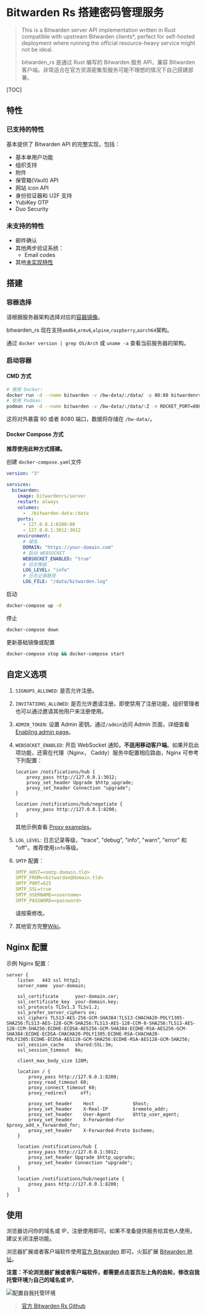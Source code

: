 # Bitwarden Rs 搭建密码管理服务

> This is a Bitwarden server API implementation written in Rust compatible with upstream Bitwarden clients*, perfect for self-hosted deployment  where running the official resource-heavy service might not be ideal.
>
> bitwarden_rs 是通过 Rust 编写的 Bitwarden 服务 API，兼容 Bitwarden 客户端。非常适合在官方资源密集型服务可能不理想的情况下自己搭建部署。

[TOC]

## 特性

### 已支持的特性

基本提供了 Bitwarden API 的完整实现，包括：

- 基本单用户功能
- 组织支持
- 附件
- 保管箱(Vault) API
- 网站 icon API
- 身份验证器和 U2F 支持
- YubiKey OTP
- Duo Security

### 未支持的特性

- 邮件确认
- 其他两步验证系统：
  - Email codes
- 其他[未实现特性](https://github.com/dani-garcia/bitwarden_rs/issues/246)

## 搭建

### 容器选择

请根据服务器架构选择对应的[容器镜像](https://github.com/dani-garcia/bitwarden_rs/wiki/Which-container-image-to-use)。

bitwarden_rs 现在支持`amd64`,`armv6`,`alpine`,`raspberry`,`aarch64`架构。

通过 `docker version | grep OS/Arch` 或 `uname -a` 查看当前服务器的架构。

### 启动容器

#### CMD 方式

```bash
# 使用 Docker:
docker run -d --name bitwarden -v /bw-data/:/data/ -p 80:80 bitwardenrs/server:latest
# 使用 Podman:
podman run -d --name bitwarden -v /bw-data/:/data/:Z -e ROCKET_PORT=8080 -p 8080:8080 bitwardenrs/server:latest
```

这将对外暴露 80 或者 8080 端口，数据将存储在 `/bw-data/`。

#### Docker Compose 方式

**推荐使用此种方式搭建。**

创建 `docker-compose.yaml`文件

```yaml
version: "3"

services:
  bitwarden:
    image: bitwardenrs/server
    restart: always
    volumes:
      - ./bitwarden-data:/data
    ports:
      - 127.0.0.1:8200:80
      - 127.0.0.1:3012:3012
    environment:
      # 域名
      DOMAIN: "https://your-domain.com"
      # 启动 WEBSOCKET
      WEBSOCKET_ENABLED: "true"
      # 日志等级
      LOG_LEVEL: "info"
      # 日志记录路径
      LOG_FILE: "/data/bitwarden.log"
```

启动

```bash
docker-compose up -d
```

停止

```bash
docker-compose down
```

更新基础镜像或配置

```bash
docker-compose stop && docker-compose start
```

## 自定义选项

1. `SIGNUPS_ALLOWED`: 是否允许注册。

2. `INVITATIONS_ALLOWED`: 是否允许邀请注册。即使禁用了注册功能，组织管理者也可以通过邀请其他用户来注册使用。

3. `ADMIN_TOKEN`: 设置 Admin 密钥。通过`/admin`访问 Admin 页面，详细查看[Enabling admin page](https://github.com/dani-garcia/bitwarden_rs/wiki/Enabling-admin-page)。

4. `WEBSOCKET_ENABLED`: 开启 WebSocket 通知，**不适用移动客户端**。如果开启此项功能，还需在代理（Nginx， Caddy）服务中配置相应路由，Nginx 可参考下列配置：

   ```nginx
   location /notifications/hub {
       proxy_pass http://127.0.0.1:3012;
       proxy_set_header Upgrade $http_upgrade;
       proxy_set_header Connection "upgrade";
   }  

   location /notifications/hub/negotiate {
       proxy_pass http://127.0.0.1:8200;
   }
   ```

   其他示例查看 [Proxy examples](https://github.com/dani-garcia/bitwarden_rs/wiki/Proxy-examples)。

5. `LOG_LEVEL`: 日志记录等级，"trace", "debug", "info", "warn", "error" 和 "off"。推荐使用`info`等级。

6. `SMTP` 配置：

   ```yaml
   SMTP_HOST=<smtp.domain.tld>
   SMTP_FROM=<bitwarden@domain.tld>
   SMTP_PORT=625
   SMTP_SSL=true
   SMTP_USERNAME=<username>
   SMTP_PASSWORD=<password>
   ```

   请按需修改。

7. 其他官方完整[Wiki](https://github.com/dani-garcia/bitwarden_rs/wiki)。

## Nginx 配置

示例 Nginx 配置：

```nginx
server {
    listen   443 ssl http2;
    server_name  your-domain;

    ssl_certificate      your-domain.cer;
    ssl_certificate_key  your-domain.key;
    ssl_protocols TLSv1.3 TLSv1.2;
    ssl_prefer_server_ciphers on;
    ssl_ciphers TLS13-AES-256-GCM-SHA384:TLS13-CHACHA20-POLY1305-SHA256:TLS13-AES-128-GCM-SHA256:TLS13-AES-128-CCM-8-SHA256:TLS13-AES-128-CCM-SHA256:ECDHE-ECDSA-AES256-GCM-SHA384:ECDHE-RSA-AES256-GCM-SHA384:ECDHE-ECDSA-CHACHA20-POLY1305:ECDHE-RSA-CHACHA20-POLY1305:ECDHE-ECDSA-AES128-GCM-SHA256:ECDHE-RSA-AES128-GCM-SHA256;
    ssl_session_cache    shared:SSL:3m;
    ssl_session_timeout  6m;

    client_max_body_size 128M;

    location / {
        proxy_pass http://127.0.0.1:8200;
        proxy_read_timeout 60;
        proxy_connect_timeout 60;
        proxy_redirect     off;
  
        proxy_set_header    Host              $host;
        proxy_set_header    X-Real-IP         $remote_addr;
        proxy_set_header    User-Agent        $http_user_agent;
        proxy_set_header    X-Forwarded-For   $proxy_add_x_forwarded_for;
        proxy_set_header    X-Forwarded-Proto $scheme;
    }

    location /notifications/hub {
        proxy_pass http://127.0.0.1:3012;
        proxy_set_header Upgrade $http_upgrade;
        proxy_set_header Connection "upgrade";
    }

    location /notifications/hub/negotiate {
        proxy_pass http://127.0.0.1:8200;
    }
}
```

## 使用

浏览器访问你的域名或 IP，注册使用即可。如果不准备提供服务给其他人使用，建议关闭注册功能。

浏览器扩展或者客户端软件使用[官方 Bitwarden](https://bitwarden.com/) 即可。火狐扩展 [Bitwarden 地址](https://addons.mozilla.org/zh-CN/firefox/addon/bitwarden-password-manager/)。

**注意：**不论浏览器扩展或者客户端软件，都需要点击首页左上角的齿轮，修改**自我托管环境**为**自己的域名或 IP**。

![配置自我托管环境](image-20200204215811860.png)

> [官方 Bitwarden Rs Github](https://github.com/dani-garcia/bitwarden_rs)
